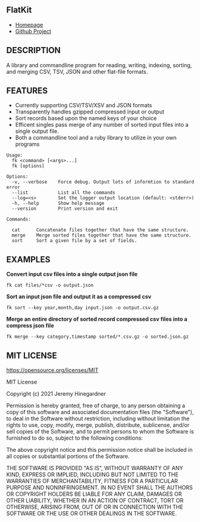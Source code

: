 ## FlatKit

* [Homepage](https://github.com/copiousfreetime/flat_kit/)
* [Github Project](https://github.com/copiousfreetime/flat_kit)

## DESCRIPTION

 A library and commandline program for reading, writing, indexing,
 sorting, and merging CSV, TSV, JSON and other flat-file formats.

## FEATURES

  * Currently supporting CSV/TSV/XSV and JSON formats
  * Transparently handles gzipped compressed input or output
  * Sort records based upon the named keys of your choice
  * Efficent singles pass merge of any number of sorted input files into a
    single output file.
  * Both a commandline tool and a ruby library to utilize in your own programs


```
Usage:
  fk <command> [<args>...]
  fk [options]

Options:
  -v, --verbose    Force debug. Output lots of informtion to standard error
  --list           List all the commands
  --log=<s>        Set the logger output location (default: <stderr>)
  -h, --help       Show help message
  --version        Print version and exit

Commands:

  cat      Concatenate files together that have the same structure.
  merge    Merge sorted files together that have the same structure.
  sort     Sort a given file by a set of fields.
```

## EXAMPLES

**Convert input csv files into a single output json file**

    fk cat files/*csv -o output.json

**Sort an input json file and output it as a compressed csv**

    fk sort --key year,month,day input.json -o output.csv.gz

**Merge an entire directory of sorted record compressed csv files into a compress json file**

    fk merge --key category,timestamp sorted/*.csv.gz -o sorted.json.gz


## MIT LICENSE

https://opensource.org/licenses/MIT

MIT License

Copyright (c) 2021 Jeremy Hinegardner

Permission is hereby granted, free of charge, to any person obtaining a copy
of this software and associated documentation files (the "Software"), to deal
in the Software without restriction, including without limitation the rights
to use, copy, modify, merge, publish, distribute, sublicense, and/or sell
copies of the Software, and to permit persons to whom the Software is
furnished to do so, subject to the following conditions:

The above copyright notice and this permission notice shall be included in all
copies or substantial portions of the Software.

THE SOFTWARE IS PROVIDED "AS IS", WITHOUT WARRANTY OF ANY KIND, EXPRESS OR
IMPLIED, INCLUDING BUT NOT LIMITED TO THE WARRANTIES OF MERCHANTABILITY,
FITNESS FOR A PARTICULAR PURPOSE AND NONINFRINGEMENT. IN NO EVENT SHALL THE
AUTHORS OR COPYRIGHT HOLDERS BE LIABLE FOR ANY CLAIM, DAMAGES OR OTHER
LIABILITY, WHETHER IN AN ACTION OF CONTRACT, TORT OR OTHERWISE, ARISING FROM,
OUT OF OR IN CONNECTION WITH THE SOFTWARE OR THE USE OR OTHER DEALINGS IN THE
SOFTWARE.
